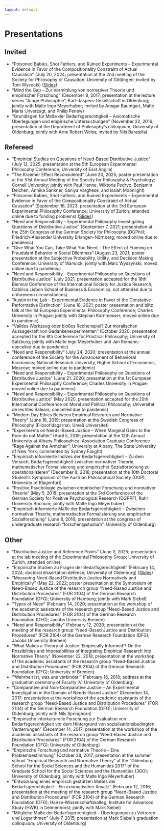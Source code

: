 ```yaml
---
layout: default
---
```


# Presentations

## Invited

+ “Poisoned Babies, Shot Fathers, and Ruined Experiments – Experimental Evidence in Favor of the Compositionality Constraint of Actual Causation” (July 20, 2024; presentation at the 2nd meeting of the Society for Philosophy of Causation; University of Göttingen; invited by Tom Wysocki) ([Slides](https://github.com/alephmembeth/causality-compositionality/tree/main/slides))
+ “Mind the Gap – Zur Vermittlung von normativer Theorie und empirischer Forschung” (December 8, 2017; presentation at the lecture series “Junge Philosophie”; Karl-Jaspers-Gesellschaft in Oldenburg; jointly with Malte Ingo Meyerhuber; invited by Ansgar Baumgart, Malte Maria Unverzagt, and Philip Penew)
+ “Grundlagen für Maße der Bedarfsgerechtigkeit – Axiomatische Überlegungen und empirische Untersuchungen” (November 22, 2016; presentation at the Department of Philosophy’s colloquium; University of Oldenburg; jointly with Arne Robert Weiss; invited by Nils Baratella)

## Refereed

+ “Empirical Studies on Questions of Need-Based Distributive Justice” (July 12, 2025, presentation at the 5th European Experimental Philosophy Conference; University of East Anglia)
+ “The Kraemer Effect Reconsidered” (June 20, 2025; poster presentation at the 51st Annual Meeting of the Society for Philosophy & Psychology; Cornell University; jointly with Paul Henne, Wiktoria Pedryc, Benjamin Deichen, Annika Sankner, Saniya Varghese, and Isaiah Moonlight)
+ “Poisoned Babies, Shot Fathers, and Ruined Experiments – Experimental Evidence in Favor of the Compositionality Constraint of Actual Causation” (September 16, 2023; presentation at the 3rd European Experimental Philosophy Conference; University of Zurich; attended online due to funding problems) ([Slides](https://github.com/alephmembeth/causality-compositionality/tree/main/slides))
+ “Need and Responsibility – Experimental Philosophy Investigating Questions of Distributive Justice” (September 7, 2021; presentation at the 25th Congress of the German Society for Philosophy (DGPhil); Friedrich-Alexander University Erlangen-Nürnberg; moved online due to pandemic)
+ “Give What You Can, Take What You Need – The Effect of Framing on Fraudulent Behavior in Social Dilemmas” (August 23, 2021; poster presentation at the Subjective Probability, Utility, and Decision Making Conference; University of Warwick; jointly with Marc Wyszynski; moved online due to pandemic)
+ “Need and Responsibility – Experimental Philosophy on Questions of Distributive Justice” (July 2021; presentation accepted for the 18th Biennial Conference of the International Society for Justice Research; Católica Lisbon School of Business & Economics; not attended due to unforeseen circumstances)
+ “Austin in the Lab – Experimental Evidence in Favor of the Constative-Performative Distinction” (June 18, 2021; poster presentation and blitz talk at the 1st European Experimental Philosophy Conference; Charles University in Prague; jointly with Stephan Kornmesser; moved online due to pandemic)
+ “Valides Werkzeug oder bloßes Rechenspiel? Zur moralischen Aussagekraft von Gedankenexperimenten” (October 2020; presentation accepted for the 8th Conference for Practical Philosophy; University of Salzburg; jointly with Malte Ingo Meyerhuber und Jan Romann; cancelled due to pandemic)
+ “Need and Responsibility” (July 24, 2020; presentation at the annual conference of the Society for the Advancement of Behavioral Economics; National Research University, Higher School of Economics, Moscow; moved online due to pandemic)
+ “Need and Responsibility – Experimental Philosophy on Questions of Distributive Justice” (June 21, 2020; presentation at the 1st European Experimental Philosophy Conference; Charles University in Prague; moved online due to pandemic)
+ “Need and Responsibility – Experimental Philosophy on Questions of Distributive Justice” (May 2020, presentation accepted for the 20th International Conference on Moral and Political Philosophy; Universitat de les Illes Balears; cancelled due to pandemic)
+ “Modern Day Ethics Between Empirical Research and Normative Theory” (June 16, 2019; presentation at the Swedish Congress of Philosophy (Filosofidagarna); Umeå Universitet)
+ “Experiments on Needs-Based Justice – When Marginal Gains to the Poor do not Matter” (April 5, 2019; presentation at the 12th Annual University at Albany Philosophical Association Graduate Conference “Rage Against the Armchair”; University at Albany, The State University of New York; commented by Sydney Faught)
+ “Empirisch informierte Indizes der Bedarfsgerechtigkeit – Zu dem Versuch, Bedarfsgerechtigkeit zwischen normativer Theorie, mathematischer Formalisierung und empirischer Sozialforschung zu operationalisieren” (December 8, 2018; presentation at the 10th Doctoral Student’s Symposium of the Austrian Philosophical Society (ÖGP); University of Klagenfurt)
+ “Positive Psychologie zwischen empirischer Forschung und normativer Theorie” (May 5, 2018; presentation at the 3rd Conference of the German Society for Positive Psychological Research (DGPPF); Ruhr University Bochum; jointly with Malte Ingo Meyerhuber)
+ “Empirisch informierte Maße der Bedarfsgerechtigkeit – Zwischen normativer Theorie, mathematischer Formalisierung und empirischer Sozialforschung” (June 8, 2016; presentation at the congress of undergraduate research “forschen@studium”; University of Oldenburg)

## Other

+ “Distributive Justice and Reference Points” (June 3, 2025; presentation at the lab meeting of the Experimental Philosophy Group; University of Zurich; attended online)
+ “Empirische Studien zu Fragen der Bedarfsgerechtigkeit” (February 14, 2024; doctoral dissertation defense; University of Oldenburg) ([Slides](https://github.com/alephmembeth/need-dissertation))
+ “Measuring Need-Based Distributive Justice Normatively and Empirically” (May 22, 2022; poster presentation at the Symposium on Need-Based Justice of the research group “Need-Based Justice and Distribution Procedures” (FOR 2104) of the German Research Foundation (DFG); University of Hamburg; jointly with Mark Siebel)
+ “Types of Need” (February 14, 2020; presentation at the workshop of the academic assistants of the research group “Need-Based Justice and Distribution Procedures” (FOR 2104) of the German Research Foundation (DFG); Jacobs University Bremen)
+ “Need and Responsibility” (February 12, 2020; presentation at the meeting of the research group “Need-Based Justice and Distribution Procedures” (FOR 2104) of the German Research Foundation (DFG); Jacobs University Bremen)
+ “What Makes a Theory of Justice ‘Empirically Informed’? On the Possibilities and Impossibilities of Integrating Empirical Research Into Normative Theory” (November 22, 2018; presentation at the workshop of the academic assistants of the research group “Need-Based Justice and Distribution Procedures” (FOR 2104) of the German Research Foundation (DFG); University of Bremen)
+ “‘Wahrheit ist, was uns verbindet’” (February 16, 2018; address at the graduation ceremony of Faculty IV; University of Oldenburg)
+ “Comparative and Non-Comparative Justice – An Experimental Investigation in the Domain of Needs-Based Justice” (December 14, 2017; presentation at the workshop of the academic assistants of the research group “Need-Based Justice and Distribution Procedures” (FOR 2104) of the German Research Foundation (DFG); University of Oldenburg; jointly with Nils Springhorn)
+ “Empirische interkulturelle Forschung zur Evaluation von Bedarfsgerechtigkeit vor dem Hintergrund von sozialisationsbedingten Verzerrungen” (December 14, 2017; presentation at the workshop of the academic assistants of the research group “Need-Based Justice and Distribution Procedures” (FOR 2104) of the German Research Foundation (DFG); University of Oldenburg)
+ “Empirische Forschung und normative Theorie – Eine Problembestimmung” (October 28, 2017; presentation at the summer school “Empirical Research and Normative Theory” at the “Oldenburg School for the Social Sciences and the Humanities 2017” of the Graduate School for the Social Sciences and the Humanities (3GO); University of Oldenburg; jointly with Malte Ingo Meyerhuber)
+ “Entwicklung eines empirisch gestützen Maßes der Bedarfsgerechtigkeit – Ein axiomatischer Ansatz” (February 12, 2016; presentation at the meeting of the research group “Need-Based Justice and Distribution Procedures” (FOR 2104) of the German Research Foundation (DFG); Hanse-Wissenschaftskolleg, Institute for Advanced Study (HWK) in Delmenhorst; jointly with Mark Siebel)
+ “Mögliche Maße der Bedarfsgerechtigkeit – Überlegungen zu Vektoren und Logarithmen” (July 7, 2015; presentation at Mark Siebel’s graduation colloquium; University of Oldenburg)
